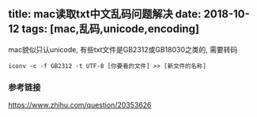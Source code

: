 title: mac读取txt中文乱码问题解决
date: 2018-10-12
tags: [mac,乱码,unicode,encoding]
---

mac貌似只认unicode, 有些txt文件是GB2312或GB18030之类的, 需要转码

```
iconv -c -f GB2312 -t UTF-8 [你要看的文件] >> [新文件的名称]
```

<!--more-->

### 参考链接
https://www.zhihu.com/question/20353626

